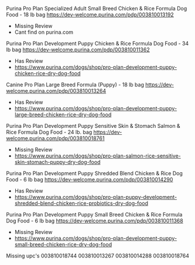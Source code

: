 Purina Pro Plan Specialized Adult Small Breed Chicken & Rice Formula Dog Food - 18 lb bag
https://dev-welcome.purina.com/pdp/003810013192
* Missing Review
* Cant find on purina.com 

Purina Pro Plan Development Puppy Chicken & Rice Formula Dog Food - 34 lb bag
https://dev-welcome.purina.com/pdp/003810011362
- Has Review
- https://www.purina.com/dogs/shop/pro-plan-development-puppy-chicken-rice-dry-dog-food

Canine Pro Plan Large Breed Formula (Puppy) - 18 lb bag
https://dev-welcome.purina.com/pdp/003810013264
- Has Review
- https://www.purina.com/dogs/shop/pro-plan-development-puppy-large-breed-chicken-rice-dry-dog-food

Purina Pro Plan Development Puppy Sensitive Skin & Stomach Salmon & Rice Formula Dog Food - 24 lb. bag
https://dev-welcome.purina.com/pdp/003810018761
- Missing Review
- https://www.purina.com/dogs/shop/pro-plan-salmon-rice-sensitive-skin-stomach-puppy-dry-dog-food

Purina Pro Plan Development Puppy Shredded Blend Chicken & Rice Dog Food - 6 lb bag
https://dev-welcome.purina.com/pdp/003810014290
- Has Review
- https://www.purina.com/dogs/shop/pro-plan-puppy-development-shredded-blend-chicken-rice-probiotics-dry-dog-food

Purina Pro Plan Development Puppy Small Breed Chicken & Rice Formula Dog Food - 6 lb bag
https://dev-welcome.purina.com/pdp/003810011368
- Missing Review
- https://www.purina.com/dogs/shop/pro-plan-development-puppy-small-breed-chicken-rice-dry-dog-food



Missing upc's
003810018744
003810013267
003810014288
003810018764